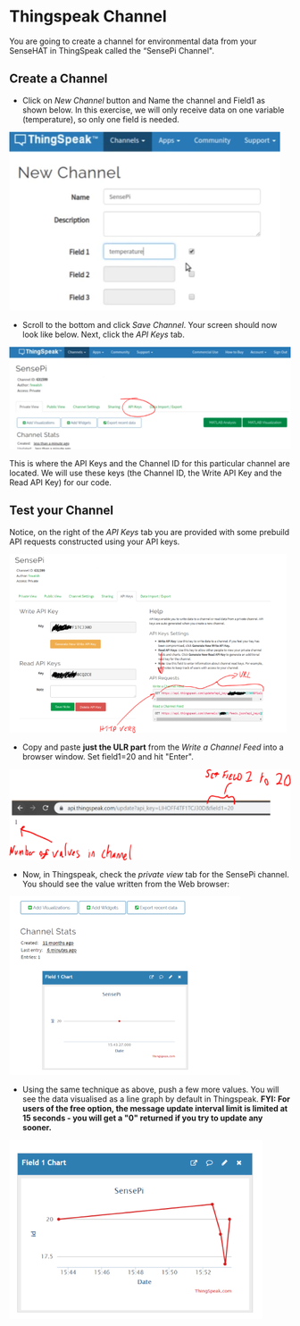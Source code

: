 # Thingspeak Channel

You are going to create a channel for environmental data from your SenseHAT in ThingSpeak called the “SensePi Channel".

## Create a Channel

- Click on *New Channel* button and Name the channel and Field1 as shown below. In this exercise, we will only receive data on one variable (temperature), so only one field is needed.

![New Channel](./img/channel.png)

-  Scroll to the bottom and click *Save Channel*. Your screen should now look like below. Next, click the *API Keys* tab.

![SensePi Channel](./img/api.png)

This is where the API Keys and the Channel ID for this particular channel are located. We will use these keys (the Channel ID, the Write API Key and the Read API Key) for our code.

## Test your Channel

Notice, on the right of the *API Keys* tab you are provided with some prebuild API requests constructed using your API keys. 

![API Resuests](./img/apireq.png)

- Copy and paste **just the ULR part** from the *Write a Channel Feed* into a browser window. Set field1=20 and hit "Enter".

![Write to Channel API using Browser](./img/apiget.png)

- Now, in Thingspeak, check the *private view* tab for the SensePi channel. You should see the value written from the Web browser:

![SensePi Private View](./img/privateview.png)

- Using the same technique as above, push a few more values. You will see the data visualised as a line graph by default in Thingspeak. **FYI: For users of the free option, the message update interval limit is limited at 15 seconds - you will get a "0" returned if you try to update any sooner.**

![SensePi Temp Data](./img/temps1.png)